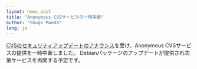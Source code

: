 ```yaml
---
layout: news_post
title: "Anonymous CVSサービスの一時中断"
author: "Shugo Maeda"
lang: ja
---
```


[CVSのセキュリティアップデートのアナウンス][1]を受け、Anonymous CVSサービスの提供を一時中断しました。
Debianパッケージのアップデートが提供され次第サービスを再開する予定です。



[1]: https://ccvs.cvshome.org/servlets/NewsItemView?newsItemID=141 
